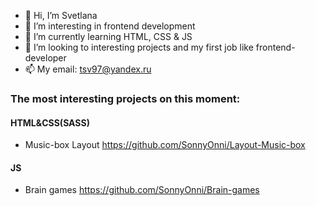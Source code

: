 - 👋 Hi, I’m Svetlana
- 👀 I’m interesting in frontend development
- 🌱 I’m currently learning HTML, CSS & JS
- 💞️ I’m looking to interesting projects and my first job like frontend-developer
- 📫 My email: tsv97@yandex.ru

### The most interesting projects on this moment:

#### HTML&CSS(SASS) 
- Music-box Layout
https://github.com/SonnyOnni/Layout-Music-box

#### JS
- Brain games
https://github.com/SonnyOnni/Brain-games

<!---
SonnyOnni/SonnyOnni is a ✨ special ✨ repository because its `README.md` (this file) appears on your GitHub profile.
You can click the Preview link to take a look at your changes.
--->
